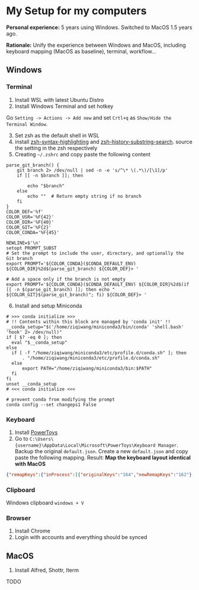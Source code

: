 # My Setup for my computers
**Personal experience:** 5 years using Windows. Switched to MacOS 1.5 years ago.

**Rationale:** Unify the experience between Windows and MacOS, including keyboard mapping (MacOS as baseline), terminal, workflow...

## Windows
### Terminal
1. Install WSL with latest Ubuntu Distro
2. Install Windows Terminal and set hotkey

Go `Setting -> Actions -> Add new` and set `Crtl+q` as `Show/Hide the Terminal Window`.

3. Set zsh as the default shell in WSL
4. install [zsh-syntax-highlighting](https://github.com/zsh-users/zsh-syntax-highlighting) and [zsh-history-substring-search](https://github.com/zsh-users/zsh-history-substring-search). source the setting in the zsh respectively
5. Creating `~/.zshrc` and copy paste the following content
```shell
parse_git_branch() {
    git branch 2> /dev/null | sed -n -e 's/^\* \(.*\)/[\1]/p'
    if [[ -n $branch ]]; then
        
        echo "$branch"
    else
        echo ""  # Return empty string if no branch
    fi
}
COLOR_DEF='%f'
COLOR_USR='%F{42}'
COLOR_DIR='%F{40}'
COLOR_GIT='%F{2}'
COLOR_CONDA='%F{45}'

NEWLINE=$'\n'
setopt PROMPT_SUBST
# Set the prompt to include the user, directory, and optionally the Git branch
export PROMPT='${COLOR_CONDA}($CONDA_DEFAULT_ENV) ${COLOR_DIR}%2d$(parse_git_branch) ${COLOR_DEF}> '

# Add a space only if the branch is not empty
export PROMPT='${COLOR_CONDA}($CONDA_DEFAULT_ENV) ${COLOR_DIR}%2d$(if [[ -n $(parse_git_branch) ]]; then echo " ${COLOR_GIT}$(parse_git_branch)"; fi) ${COLOR_DEF}> '
```
6. Install and setup Miniconda
```shell
# >>> conda initialize >>>
# !! Contents within this block are managed by 'conda init' !!
__conda_setup="$('/home/ziqiwang/miniconda3/bin/conda' 'shell.bash' 'hook' 2> /dev/null)"
if [ $? -eq 0 ]; then
  eval "$__conda_setup"
else
  if [ -f "/home/ziqiwang/miniconda3/etc/profile.d/conda.sh" ]; then
      . "/home/ziqiwang/miniconda3/etc/profile.d/conda.sh"
  else
      export PATH="/home/ziqiwang/miniconda3/bin:$PATH"
  fi
fi
unset __conda_setup
# <<< conda initialize <<<
```
```shell
# prevent conda from modifying the prompt
conda config --set changeps1 False
```
### Keyboard
1. Install [PowerToys](https://learn.microsoft.com/en-us/windows/powertoys/install)
2. Go to `C:\Users\{username}\AppData\Local\Microsoft\PowerToys\Keyboard Manager`. Backup the original `default.json`. Create a new `default.json` and copy paste the following mapping. Result: **Map the keyboard layout identical with MacOS**
```json
{"remapKeys":{"inProcess":[{"originalKeys":"164","newRemapKeys":"162"},{"originalKeys":"91","newRemapKeys":"164"},{"originalKeys":"162","newRemapKeys":"91"}]},"remapShortcuts":{"global":[{"originalKeys":"160;27","newRemapKeys":"160;192"},{"originalKeys":"162;9","newRemapKeys":"164;9"},{"originalKeys":"162;77","newRemapKeys":"91;68"},{"originalKeys":"162;160;9","newRemapKeys":"164;160;9"},{"originalKeys":"162;164;27","newRemapKeys":"164;115"},{"originalKeys":"91;9","newRemapKeys":"162;9"},{"originalKeys":"91;160;9","newRemapKeys":"162;160;9"},{"originalKeys":"91;162;32","newRemapKeys":"91;186"}],"appSpecific":[{"originalKeys":"162;37","newRemapKeys":"164;37","targetApp":"chrome"},{"originalKeys":"162;39","newRemapKeys":"164;39","targetApp":"chrome"},{"originalKeys":"91;32","newRemapKeys":"162;32","targetApp":"code"},{"originalKeys":"91;65","newRemapKeys":"162;65","targetApp":"windowsterminal"},{"originalKeys":"91;67","newRemapKeys":"162;67","targetApp":"windowsterminal"}]}}
```
### Clipboard
Windows clipboard
`windows + V`
### Browser
1. Install Chrome
2. Login with accounts and everything should be synced


## MacOS

1. Install Alfred, Shottr, Iterm

TODO

